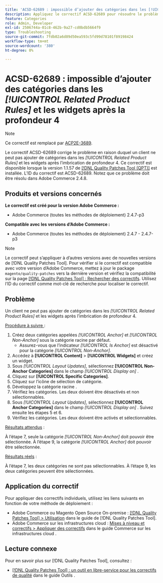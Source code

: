 ```yaml
---
title: 'ACSD-62689 : impossible d’ajouter des catégories dans les [!UICONTROL Related Product Rules] et les widgets après la profondeur 4'
description: Appliquez le correctif ACSD-62689 pour résoudre le problème d’Adobe Commerce en raison duquel un client ne peut pas ajouter de catégories dans les [!UICONTROL Related Product Rules] et les widgets après l’imbrication de profondeur 4.
feature: Categories
role: Admin, Developer
exl-id: 2506744a-01c8-462b-9a27-cd0bdb5664f9
type: Troubleshooting
source-git-commit: 7fdb02a6d89d50ea593c5fd99d78101f89198424
workflow-type: tm+mt
source-wordcount: '380'
ht-degree: 0%

---
```


# ACSD-62689 : impossible d’ajouter des catégories dans les *[!UICONTROL Related Product Rules]* et les widgets après la profondeur 4

>[!NOTE]
>
>Ce correctif est remplacé par [ACP2E-3689](/help/tools/quality-patches-tool/patches-available-in-qpt/v1-1-61/acp2e-3689-issues-with-category-tree-display-reflect-anchor-non-anchor-relationships.md).

Le correctif ACSD-62689 corrige le problème en raison duquel un client ne peut pas ajouter de catégories dans les *[!UICONTROL Related Product Rules]* et les widgets après l’imbrication de profondeur 4. Ce correctif est disponible lorsque la version 1.1.57 de [[!DNL Quality Patches Tool (QPT)]](/help/tools/quality-patches-tool/quality-patches-tool-to-self-serve-quality-patches.md) est installée. L’ID du correctif est ACSD-62689. Notez que ce problème doit être résolu dans Adobe Commerce 2.4.8.

## Produits et versions concernés

**Le correctif est créé pour la version Adobe Commerce :**

* Adobe Commerce (toutes les méthodes de déploiement) 2.4.7-p3

**Compatible avec les versions d’Adobe Commerce :**

* Adobe Commerce (toutes les méthodes de déploiement) 2.4.7 - 2.4.7-p3

>[!NOTE]
>
>Le correctif peut s’appliquer à d’autres versions avec de nouvelles versions de [!DNL Quality Patches Tool]. Pour vérifier si le correctif est compatible avec votre version d’Adobe Commerce, mettez à jour le package `magento/quality-patches` vers la dernière version et vérifiez la compatibilité sur la page [[!DNL Quality Patches Tool] : Rechercher des correctifs](https://experienceleague.adobe.com/tools/commerce-quality-patches/index.html?lang=fr). Utilisez l’ID du correctif comme mot-clé de recherche pour localiser le correctif.

## Problème

Un client ne peut pas ajouter de catégories dans les *[!UICONTROL Related Product Rules]* et les widgets après l’imbrication de profondeur 4.

<u>Procédure à suivre </u> :

1. Créez deux catégories appelées *[!UICONTROL Anchor]* et *[!UICONTROL Non-Anchor]* sous la catégorie racine par défaut.
   * Assurez-vous que l’indicateur *[!UICONTROL Is Anchor]* est désactivé pour la catégorie *[!UICONTROL Non-Anchor]*.
1. Accédez à **[!UICONTROL Content]** > **[!UICONTROL Widgets]** et créez un widget.
1. Sous *[!UICONTROL Layout Updates]*, sélectionnez **[!UICONTROL Non-Anchor Categories]** dans le champ *[!UICONTROL Display on]* .
1. Cliquez sur **[!UICONTROL Specific Categories]**.
1. Cliquez sur l’icône de sélection de catégorie.
1. Développez la catégorie racine .
1. Vérifiez les catégories. Les deux doivent être désactivés et non sélectionnables.
1. Sous *[!UICONTROL Layout Updates]*, sélectionnez **[!UICONTROL Anchor Categories]** dans le champ *[!UICONTROL Display on]* . Suivez ensuite les étapes 5 et 6.
1. Vérifiez les catégories. Les deux doivent être activés et sélectionnables.

<u>Résultats attendus</u> :

À l’étape 7, seule la catégorie *[!UICONTROL Non-Anchor]* doit pouvoir être sélectionnée. À l’étape 9, la catégorie *[!UICONTROL Anchor]* doit pouvoir être sélectionnée.

<u>Résultats réels</u> :

À l’étape 7, les deux catégories ne sont pas sélectionnables. À l’étape 9, les deux catégories peuvent être sélectionnées.

## Application du correctif

Pour appliquer des correctifs individuels, utilisez les liens suivants en fonction de votre méthode de déploiement :

* Adobe Commerce ou Magento Open Source On-premise : [[!DNL Quality Patches Tool] > Utilisation](/help/tools/quality-patches-tool/usage.md) dans le guide de [!DNL Quality Patches Tool].
* Adobe Commerce sur les infrastructures cloud : [Mises à niveau et correctifs > Appliquer des correctifs](https://experienceleague.adobe.com/docs/commerce-cloud-service/user-guide/develop/upgrade/apply-patches.html?lang=fr) dans le guide Commerce sur les infrastructures cloud .


## Lecture connexe

Pour en savoir plus sur [!DNL Quality Patches Tool], consultez :

* [[!DNL Quality Patches Tool] : un outil en libre-service pour les correctifs de qualité](/help/tools/quality-patches-tool/quality-patches-tool-to-self-serve-quality-patches.md) dans le guide Outils .

